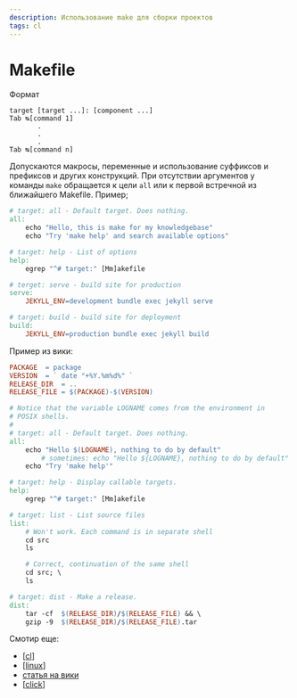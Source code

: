 ```yaml
---
description: Использование make для сборки проектов
tags: cl
---
```

# Makefile

Формат

```shell
target [target ...]: [component ...]
Tab ↹[command 1]
	   .
	   .
	   .
Tab ↹[command n]
```

Допускаются макросы, переменные и использование суффиксов и префиксов и других конструкций. При отсутствии аргументов у команды `make` обращается к цели `all` или к первой встречной из ближайшего Makefile. Пример;

```makefile
# target: all - Default target. Does nothing.
all:
	echo "Hello, this is make for my knowledgebase"
	echo "Try 'make help' and search available options"

# target: help - List of options
help:
	egrep "^# target:" [Mm]akefile

# terget: serve - build site for production
serve:
	JEKYLL_ENV=development bundle exec jekyll serve

# target: build - build site for deployment
build:
	JEKYLL_ENV=production bundle exec jekyll build
```

Пример из вики:

```makefile
PACKAGE	 = package
VERSION	 = ` date "+%Y.%m%d%" `
RELEASE_DIR  = ..
RELEASE_FILE = $(PACKAGE)-$(VERSION)

# Notice that the variable LOGNAME comes from the environment in
# POSIX shells.
#
# target: all - Default target. Does nothing.
all:
	echo "Hello $(LOGNAME), nothing to do by default"
		# sometimes: echo "Hello ${LOGNAME}, nothing to do by default"
	echo "Try 'make help'"

# target: help - Display callable targets.
help:
	egrep "^# target:" [Mm]akefile

# target: list - List source files
list:
	# Won't work. Each command is in separate shell
	cd src
	ls

	# Correct, continuation of the same shell
	cd src; \
	ls

# target: dist - Make a release.
dist:
	tar -cf  $(RELEASE_DIR)/$(RELEASE_FILE) && \
	gzip -9  $(RELEASE_DIR)/$(RELEASE_FILE).tar
```

Смотир еще:

- [[cl]]
- [[linux]]
- [статья на вики](https://en.wikipedia.org/wiki/Make_(software))
- [[click]]

[//begin]: # "Autogenerated link references for markdown compatibility"
[cl]: cl "Ci - непрервыная интеграция"
[linux]: ../lists/linux "Linux"
[click]: click "Click интерфейс командной строки"
[//end]: # "Autogenerated link references"